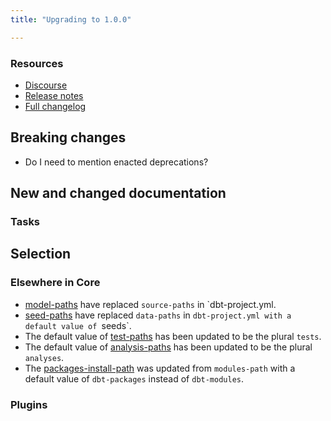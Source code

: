 ```yaml
---
title: "Upgrading to 1.0.0"

---
```


### Resources

- [Discourse]()
- [Release notes](https://github.com/dbt-labs/dbt/releases/tag/v1.0.0)
- [Full changelog](https://github.com/dbt-labs/dbt/blob/1.0.0/CHANGELOG.md)

## Breaking changes
- Do I need to mention enacted deprecations?


## New and changed documentation

### Tasks


## Selection


### Elsewhere in Core
- [model-paths](model-paths) have replaced `source-paths` in `dbt-project.yml.
- [seed-paths](seed-paths) have replaced `data-paths` in `dbt-project.yml with a default value of `seeds`.
- The default value of [test-paths](test-paths) has been updated to be the plural `tests`.
- The default value of [analysis-paths](analysis-paths) has been updated to be the plural `analyses`.
- The [packages-install-path](packages-install-path) was updated from `modules-path` with a default value of `dbt-packages` instead of `dbt-modules`.

### Plugins
